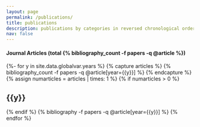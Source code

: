 ```yaml
---
layout: page
permalink: /publications/
title: publications
description: publications by categories in reversed chronological order. generated by jekyll-scholar.
nav: false
---
```

<!-- _pages/publications.md -->
<div class="publications">

  <h4>Journal Articles (total {% bibliography_count -f papers -q @article %})</h4>
{%- for y in site.data.globalvar.years %}
  {% capture articles %}
  {% bibliography_count -f papers -q @article[year={{y}}] %}
  {% endcapture %}
  {% assign numarticles = articles | times: 1 %}
  {% if numarticles > 0 %}
  <h2 class="year">{{y}}</h2>
  {% endif %}
  {% bibliography -f papers -q @article[year={{y}}] %}
{% endfor %}

</div>